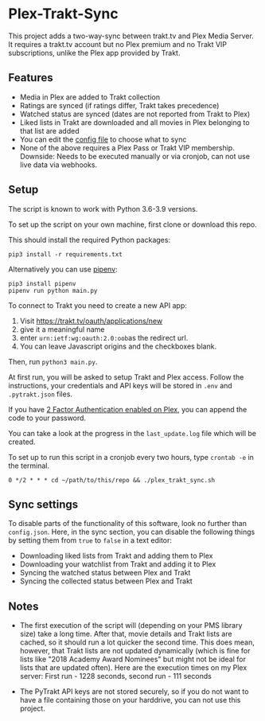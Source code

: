 # Plex-Trakt-Sync

This project adds a two-way-sync between trakt.tv and Plex Media Server. It
requires a trakt.tv account but no Plex premium and no Trakt VIP subscriptions,
unlike the Plex app provided by Trakt.

## Features

 - Media in Plex are added to Trakt collection
 - Ratings are synced (if ratings differ, Trakt takes precedence)
 - Watched status are synced (dates are not reported from Trakt to Plex)
 - Liked lists in Trakt are downloaded and all movies in Plex belonging to that
   list are added
 - You can edit the [config file](https://github.com/Taxel/PlexTraktSync/blob/master/config.json) to choose what to sync
 - None of the above requires a Plex Pass or Trakt VIP membership.
   Downside: Needs to be executed manually or via cronjob,
   can not use live data via webhooks.

## Setup

The script is known to work with Python 3.6-3.9 versions.

To set up the script on your own machine, first clone or download this repo.

This should install the required Python packages:
```
pip3 install -r requirements.txt
```

Alternatively you can use [pipenv]:
```
pip3 install pipenv
pipenv run python main.py
```

[pipenv]: https://pipenv.pypa.io/

To connect to Trakt you need to create a new API app:
1. Visit https://trakt.tv/oauth/applications/new
1. give it a meaningful name
1. enter `urn:ietf:wg:oauth:2.0:oob`as the redirect url.
1. You can leave Javascript origins and the checkboxes blank.

Then, run `python3 main.py`.

At first run, you will be asked to setup Trakt and Plex access.
Follow the instructions, your credentials and API keys will be stored in
`.env` and `.pytrakt.json` files.

If you have [2 Factor Authentication enabled on Plex][2fa], you can append the code to your password.

[2fa]: https://support.plex.tv/articles/two-factor-authentication/#toc-1:~:text=Old%20Third%2DParty%20Apps%20%26%20Tools

You can take a look at the progress in the `last_update.log` file which will
be created. 

To set up to run this script in a cronjob every two hours,
type `crontab -e` in the terminal.

```
0 */2 * * * cd ~/path/to/this/repo && ./plex_trakt_sync.sh
```

## Sync settings

To disable parts of the functionality of this software, look no further than
`config.json`. Here, in the sync section, you can disable the following things
by setting them from `true` to `false` in a text editor:

 - Downloading liked lists from Trakt and adding them to Plex
 - Downloading your watchlist from Trakt and adding it to Plex
 - Syncing the watched status between Plex and Trakt
 - Syncing the collected status between Plex and Trakt

## Notes

 - The first execution of the script will (depending on your PMS library size)
   take a long time. After that, movie details and Trakt lists are cached, so
   it should run a lot quicker the second time. This does mean, however, that
   Trakt lists are not updated dynamically (which is fine for lists like "2018
   Academy Award Nominees" but might not be ideal for lists that are updated
   often). Here are the execution times on my Plex server: First run - 1228
   seconds, second run - 111 seconds

 - The PyTrakt API keys are not stored securely, so if you do not want to have
   a file containing those on your harddrive, you can not use this project.
